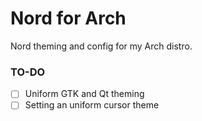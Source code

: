 # Nord for Arch

Nord theming and config for my Arch distro.

### TO-DO
- [ ] Uniform GTK and Qt theming
- [ ] Setting an uniform cursor theme
